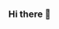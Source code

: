 ### Hi there 👋

<!--
**serikkazy-uly/serikkazy-uly** is a ✨ _special_ ✨ repository because its `README.md` (this file) appears on your GitHub profile.

Here are some ideas to get you started:

## Introduction
👋 Hi, I'm Damir. I have a keen interest in development and the English language for fun

## Current Focus
- 🔭 Currently working as a freelancer using PHP
- 🌱 Actively learning backend development and various frameworks

## Collaboration
- 👯 Open to collaboration on startup projects

## Contact
- 📫 Reach me at damirkap89@gmail.com

## Fun Facts
- 😄 Pronouns: He/Him
- ⚡ Fun fact: I enjoy generating creative writing and engaging in thought-provoking conversations. Outside the digital world, I'm fascinated by the wonders of nature and love exploring the outdoors. Whether it's technology or the great outdoors, I'm always up for an adventure! 🚀🌳

-->

